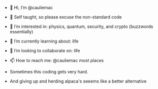 - 👋 Hi, I’m @cauliemac
- 📖 Self taught, so please excuse the non-standard code
- 👀 I’m interested in: physics, quantum, security, and crypto (buzzwords essentially)
- 🌱 I’m currently learning about: life
- 💞️ I’m looking to collaborate on: life
- 📫 How to reach me: @cauliemac most places

- Sometimes this coding gets very hard.
- And giving up and herding alpaca's seeems like a better alternative

<!---
cauliemac/AboutMe is a ✨ special ✨ repository because its `README.md` (this file) appears on your GitHub profile.
You can click the Preview link to take a look at your changes.
--->
